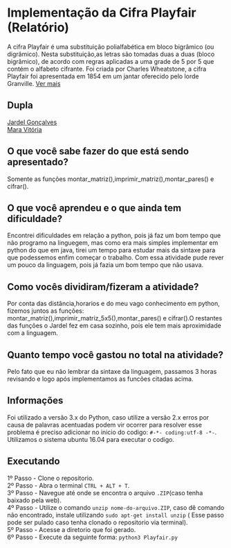 # Implementação da Cifra Playfair (Relatório)
A cifra Playfair é uma substituição polialfabética em bloco bigrâmico (ou digrâmico). Nesta substituição,as letras são 
tomadas duas a duas (bloco bigrâmico), de acordo com regras aplicadas a uma grade de 5 por 5 que contém o alfabeto cifrante. Foi 
criada por Charles Wheatstone, a cifra Playfair foi apresentada em 1854 em um jantar oferecido pelo lorde Granville. [Ver mais](https://pt.wikipedia.org/wiki/Cifra_Playfair)

## Dupla
[Jardel Gonçalves](https://github.com/JardelGoncalves/)<br>
[Mara Vitória](https://github.com/maravitoria04/)
<br>


## O que você sabe fazer do que está sendo apresentado?
Somente as funções montar_matriz(),imprimir_matriz(),montar_pares() e cifrar().

## O que você aprendeu e o que ainda tem dificuldade?
Encontrei dificuldades em relação a python, pois já faz um bom tempo que não programo na linguegem, mas como era mais simples implementar em python do que em java, tirei um tempo para estudar mais da sintaxe para que podessemos enfim começar o trabalho. Com essa atividade pude rever um pouco da linguagem, pois já fazia um bom tempo que não usava.


## Como vocês dividiram/fizeram a atividade?
Por conta das distância,horarios e do meu vago conhecimento em python, fizemos juntos as funções: montar_matriz(),imprimir_matriz_5x5(),montar_pares() e cifrar().O restantes das funções o Jardel fez em casa sozinho, pois ele tem mais aproximidade com a linguagem.

## Quanto tempo você gastou no total na atividade?
Pelo fato que eu não lembrar da sintaxe da linguagem, passamos 3 horas revisando e logo após implementamos as funcões citadas acima.

## Informações
Foi utilizado a versão 3.x do Python, caso utilize a versão 2.x erros por causa de palavras acentuadas podem vir ocorrer para 
resolver esse problema é preciso adicionar no inicio do codigo: `#-*- coding:utf-8 -*-`.<br>
Utilizamos o sistema ubuntu 16.04 para executar o codigo.<br>

## Executando
1º Passo - Clone o repositorio.<br>
2º Passo - Abra o terminal `CTRL + ALT + T`.<br>
3º Passo - Navegue até onde se encontra o arquivo `.ZIP`(caso tenha baixado pela web).<br>
4º Passo - Utilize o comando `unzip nome-do-arquivo.ZIP`, caso dê comando não encontrado, instale utilizando `sudo apt-get install unzip` ( 
Esse passo pode ser pulado caso tenha clonado o repositorio via terminal).<br>
5º Passo - Acesse a diretorio que foi gerado.<br>
6º Passo - Execute da seguinte forma: `python3 Playfair.py`
